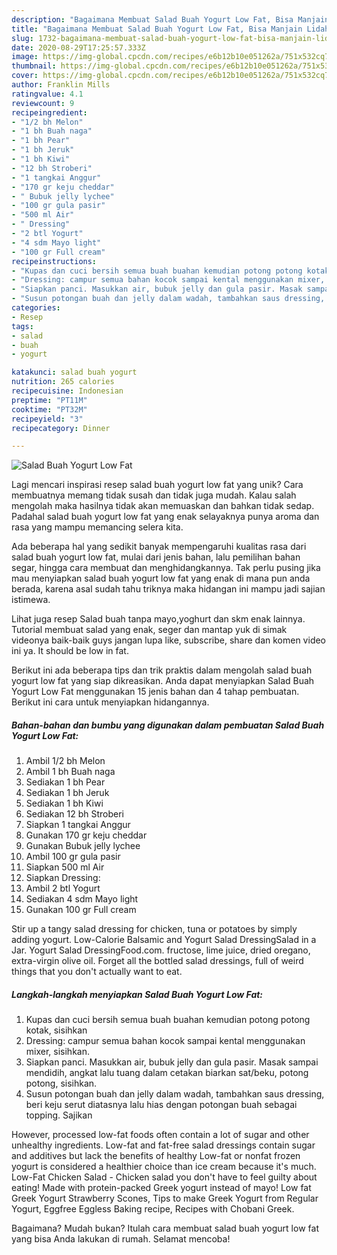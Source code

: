 ```yaml
---
description: "Bagaimana Membuat Salad Buah Yogurt Low Fat, Bisa Manjain Lidah"
title: "Bagaimana Membuat Salad Buah Yogurt Low Fat, Bisa Manjain Lidah"
slug: 1732-bagaimana-membuat-salad-buah-yogurt-low-fat-bisa-manjain-lidah
date: 2020-08-29T17:25:57.333Z
image: https://img-global.cpcdn.com/recipes/e6b12b10e051262a/751x532cq70/salad-buah-yogurt-low-fat-foto-resep-utama.jpg
thumbnail: https://img-global.cpcdn.com/recipes/e6b12b10e051262a/751x532cq70/salad-buah-yogurt-low-fat-foto-resep-utama.jpg
cover: https://img-global.cpcdn.com/recipes/e6b12b10e051262a/751x532cq70/salad-buah-yogurt-low-fat-foto-resep-utama.jpg
author: Franklin Mills
ratingvalue: 4.1
reviewcount: 9
recipeingredient:
- "1/2 bh Melon"
- "1 bh Buah naga"
- "1 bh Pear"
- "1 bh Jeruk"
- "1 bh Kiwi"
- "12 bh Stroberi"
- "1 tangkai Anggur"
- "170 gr keju cheddar"
- " Bubuk jelly lychee"
- "100 gr gula pasir"
- "500 ml Air"
- " Dressing"
- "2 btl Yogurt"
- "4 sdm Mayo light"
- "100 gr Full cream"
recipeinstructions:
- "Kupas dan cuci bersih semua buah buahan kemudian potong potong kotak, sisihkan"
- "Dressing: campur semua bahan kocok sampai kental menggunakan mixer, sisihkan."
- "Siapkan panci. Masukkan air, bubuk jelly dan gula pasir. Masak sampai mendidih, angkat lalu tuang dalam cetakan biarkan sat/beku, potong potong, sisihkan."
- "Susun potongan buah dan jelly dalam wadah, tambahkan saus dressing, beri keju serut diatasnya lalu hias dengan potongan buah sebagai topping. Sajikan"
categories:
- Resep
tags:
- salad
- buah
- yogurt

katakunci: salad buah yogurt 
nutrition: 265 calories
recipecuisine: Indonesian
preptime: "PT11M"
cooktime: "PT32M"
recipeyield: "3"
recipecategory: Dinner

---
```



![Salad Buah Yogurt Low Fat](https://img-global.cpcdn.com/recipes/e6b12b10e051262a/751x532cq70/salad-buah-yogurt-low-fat-foto-resep-utama.jpg)

Lagi mencari inspirasi resep salad buah yogurt low fat yang unik? Cara membuatnya memang tidak susah dan tidak juga mudah. Kalau salah mengolah maka hasilnya tidak akan memuaskan dan bahkan tidak sedap. Padahal salad buah yogurt low fat yang enak selayaknya punya aroma dan rasa yang mampu memancing selera kita.

Ada beberapa hal yang sedikit banyak mempengaruhi kualitas rasa dari salad buah yogurt low fat, mulai dari jenis bahan, lalu pemilihan bahan segar, hingga cara membuat dan menghidangkannya. Tak perlu pusing jika mau menyiapkan salad buah yogurt low fat yang enak di mana pun anda berada, karena asal sudah tahu triknya maka hidangan ini mampu jadi sajian istimewa.

Lihat juga resep Salad buah tanpa mayo,yoghurt dan skm enak lainnya. Tutorial membuat salad yang enak, seger dan mantap yuk di simak videonya baik-baik guys jangan lupa like, subscribe, share dan komen video ini ya. It should be low in fat.


Berikut ini ada beberapa tips dan trik praktis dalam mengolah salad buah yogurt low fat yang siap dikreasikan. Anda dapat menyiapkan Salad Buah Yogurt Low Fat menggunakan 15 jenis bahan dan 4 tahap pembuatan. Berikut ini cara untuk menyiapkan hidangannya.

<!--inarticleads1-->

##### Bahan-bahan dan bumbu yang digunakan dalam pembuatan Salad Buah Yogurt Low Fat:

1. Ambil 1/2 bh Melon
1. Ambil 1 bh Buah naga
1. Sediakan 1 bh Pear
1. Sediakan 1 bh Jeruk
1. Sediakan 1 bh Kiwi
1. Sediakan 12 bh Stroberi
1. Siapkan 1 tangkai Anggur
1. Gunakan 170 gr keju cheddar
1. Gunakan  Bubuk jelly lychee
1. Ambil 100 gr gula pasir
1. Siapkan 500 ml Air
1. Siapkan  Dressing:
1. Ambil 2 btl Yogurt
1. Sediakan 4 sdm Mayo light
1. Gunakan 100 gr Full cream


Stir up a tangy salad dressing for chicken, tuna or potatoes by simply adding yogurt. Low-Calorie Balsamic and Yogurt Salad DressingSalad in a Jar. Yogurt Salad DressingFood.com. fructose, lime juice, dried oregano, extra-virgin olive oil. Forget all the bottled salad dressings, full of weird things that you don&#39;t actually want to eat. 

<!--inarticleads2-->

##### Langkah-langkah menyiapkan Salad Buah Yogurt Low Fat:

1. Kupas dan cuci bersih semua buah buahan kemudian potong potong kotak, sisihkan
1. Dressing: campur semua bahan kocok sampai kental menggunakan mixer, sisihkan.
1. Siapkan panci. Masukkan air, bubuk jelly dan gula pasir. Masak sampai mendidih, angkat lalu tuang dalam cetakan biarkan sat/beku, potong potong, sisihkan.
1. Susun potongan buah dan jelly dalam wadah, tambahkan saus dressing, beri keju serut diatasnya lalu hias dengan potongan buah sebagai topping. Sajikan


However, processed low-fat foods often contain a lot of sugar and other unhealthy ingredients. Low-fat and fat-free salad dressings contain sugar and additives but lack the benefits of healthy Low-fat or nonfat frozen yogurt is considered a healthier choice than ice cream because it&#39;s much. Low-Fat Chicken Salad - Chicken salad you don&#39;t have to feel guilty about eating! Made with protein-packed Greek yogurt instead of mayo! Low fat Greek Yogurt Strawberry Scones, Tips to make Greek Yogurt from Regular Yogurt, Eggfree Eggless Baking recipe, Recipes with Chobani Greek. 

Bagaimana? Mudah bukan? Itulah cara membuat salad buah yogurt low fat yang bisa Anda lakukan di rumah. Selamat mencoba!
